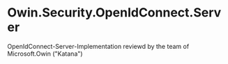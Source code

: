 Owin.Security.OpenIdConnect.Server
==================================

OpenIdConnect-Server-Implementation reviewd by the team of Microsoft.Owin ("Katana")
